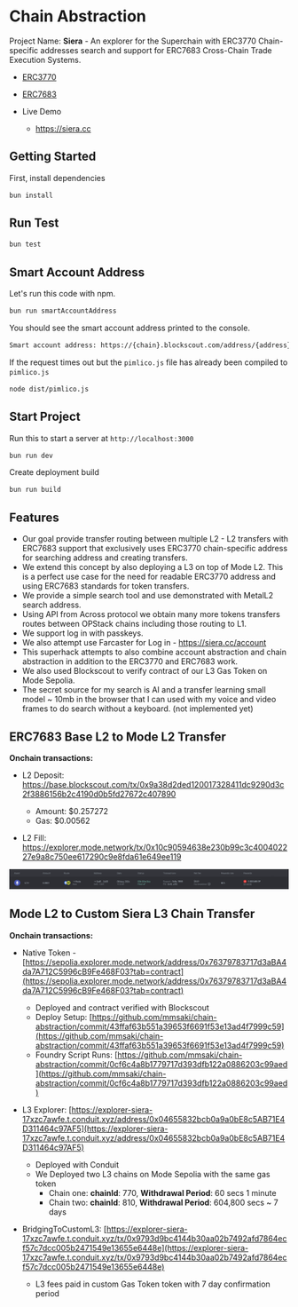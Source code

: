 # Chain Abstraction

Project Name: **Siera** - An explorer for the Superchain with ERC3770 Chain-specific addresses search and support for ERC7683 Cross-Chain Trade Execution Systems.

- [ERC3770](https://eips.ethereum.org/EIPS/eip-3770)
- [ERC7683](https://eips.ethereum.org/EIPS/eip-7683)

- Live Demo
  - https://siera.cc

## Getting Started

First, install dependencies

```sh
bun install
```

## Run Test

```sh
bun test
```

## Smart Account Address

Let's run this code with npm.

```sh
bun run smartAccountAddress
```

You should see the smart account address printed to the console.

```sh
Smart account address: https://{chain}.blockscout.com/address/{address}
```

If the request times out but the `pimlico.js` file has already been compiled to `pimlico.js`

```sh
node dist/pimlico.js
```

## Start Project

Run this to start a server at `http://localhost:3000`

```sh
bun run dev
```

Create deployment build

```sh
bun run build
```

## Features

- Our goal provide transfer routing between multiple L2 - L2 transfers with ERC7683 support that exclusively uses ERC3770 chain-specific address for searching address and creating transfers.
- We extend this concept by also deploying a L3 on top of Mode L2. This is a perfect use case for the need for readable ERC3770 address and using ERC7683 standards for token transfers.
- We provide a simple search tool and use demonstrated with MetalL2 search address.
- Using API from Across protocol we obtain many more tokens transfers routes between OPStack chains including those routing to L1.
- We support log in with passkeys.
- We also attempt use Farcaster for Log in - https://siera.cc/account
- This superhack attempts to also combine account abstraction and chain abstraction in addition to the ERC3770 and ERC7683 work.
- We also used Blockscout to verify contract of our L3 Gas Token on Mode Sepolia.
- The secret source for my search is AI and a transfer learning small model ~ 10mb in the browser that I can used with my voice and video frames to do search without a keyboard. (not implemented yet)

## ERC7683 Base L2 to Mode L2 Transfer

**Onchain transactions:**

- L2 Deposit: https://base.blockscout.com/tx/0x9a38d2ded120017328411dc9290d3c2f3886156b2c4190d0b5fd27672c407890

  - Amount: $0.257272
  - Gas: $0.00562

- L2 Fill: https://explorer.mode.network/tx/0x10c90594638e230b99c3c400402227e9a8c750ee617290c9e8fda61e649ee119

![](./public/L2L2Transfer.png)

## Mode L2 to Custom Siera L3 Chain Transfer

**Onchain transactions:**

- Native Token - [https://sepolia.explorer.mode.network/address/0x76379783717d3aBA4da7A712C5996cB9Fe468F03?tab=contract](https://sepolia.explorer.mode.network/address/0x76379783717d3aBA4da7A712C5996cB9Fe468F03?tab=contract)

  - Deployed and contract verified with Blockscout
  - Deploy Setup: [https://github.com/mmsaki/chain-abstraction/commit/43ffaf63b551a39653f6691f53e13ad4f7999c59](https://github.com/mmsaki/chain-abstraction/commit/43ffaf63b551a39653f6691f53e13ad4f7999c59)
  - Foundry Script Runs: [https://github.com/mmsaki/chain-abstraction/commit/0cf6c4a8b1779717d393dfb122a0886203c99aed](https://github.com/mmsaki/chain-abstraction/commit/0cf6c4a8b1779717d393dfb122a0886203c99aed)

- L3 Explorer: [https://explorer-siera-17xzc7awfe.t.conduit.xyz/address/0x04655832bcb0a9a0bE8c5AB71E4D311464c97AF5](https://explorer-siera-17xzc7awfe.t.conduit.xyz/address/0x04655832bcb0a9a0bE8c5AB71E4D311464c97AF5)

  - Deployed with Conduit
  - We Deployed two L3 chains on Mode Sepolia with the same gas token
    - Chain one: **chainId**: 770, **Withdrawal Period**: 60 secs 1 minute
    - Chain two: **chainId**: 810, **Withdrawal Period**: 604,800 secs ~ 7 days

- BridgingToCustomL3: [https://explorer-siera-17xzc7awfe.t.conduit.xyz/tx/0x9793d9bc4144b30aa02b7492afd7864ecf57c7dcc005b2471549e13655e6448e](https://explorer-siera-17xzc7awfe.t.conduit.xyz/tx/0x9793d9bc4144b30aa02b7492afd7864ecf57c7dcc005b2471549e13655e6448e)

  - L3 fees paid in custom Gas Token token with 7 day confirmation period

